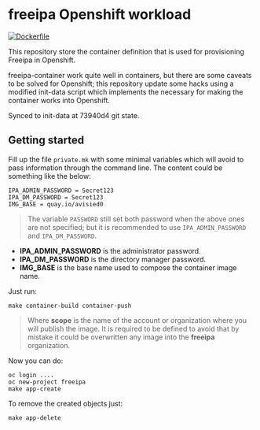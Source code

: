 # freeipa Openshift workload

[![Dockerfile](https://github.com/avisiedo/freeipa-openshift-container-alternative/actions/workflows/hadolint.yaml/badge.svg)](https://github.com/avisiedo/freeipa-container-atlernative/actions/workflows/hadolint.yaml)

This repository store the container definition that is used for provisioning
Freeipa in Openshift.

freeipa-container work quite well in containers, but there are some caveats to
be solved for Openshift; this repository update some hacks using a modified
init-data script which implements the necessary for making the container works
into Openshift.

Synced to init-data at 73940d4 git state.

## Getting started

Fill up the file `private.mk` with some minimal variables which will avoid to
pass information through the command line. The content could be something like
the below:

```raw
IPA_ADMIN_PASSWORD = Secret123
IPA_DM_PASSWORD = Secret123
IMG_BASE = quay.io/avisied0
```

> The variable `PASSWORD` still set both password when the above ones are
> not specified; but it is recommended to use `IPA_ADMIN_PASSWORD` and
> `IPA_DM_PASSWORD`.

- **IPA_ADMIN_PASSWORD** is the administrator password.
- **IPA_DM_PASSWORD** is the directory manager password.
- **IMG_BASE** is the base name used to compose the container image name.

Just run:

```shell
make container-build container-push
```

> Where **scope** is the name of the account or organization where you will
> publish the image. It is required to be defined to avoid that by mistake
> it could be overwritten any image into the **freeipa** organization.

Now you can do:

```shell
oc login ....
oc new-project freeipa
make app-create
```

To remove the created objects just:

```shell
make app-delete
```
